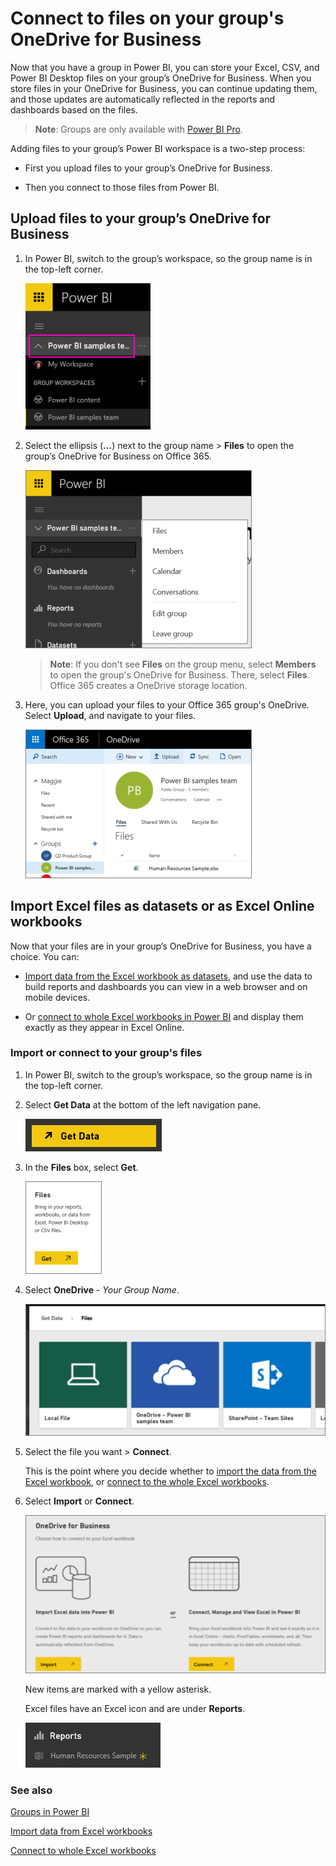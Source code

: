<properties 
   pageTitle="Connect to files on your group's OneDrive for Business"
   description="Connect to files on your group's OneDrive for Business"
   services="powerbi" 
   documentationCenter="" 
   authors="maggiesMSFT" 
   manager="mblythe" 
   editor=""
   tags=""
   qualityFocus="no"
   qualityDate=""/>
 
<tags
   ms.service="powerbi"
   ms.devlang="NA"
   ms.topic="article"
   ms.tgt_pltfrm="NA"
   ms.workload="powerbi"
   ms.date="01/21/2016"
   ms.author="maggies"/>

# Connect to files on your group's OneDrive for Business

Now that you have a group in Power BI, you can store your Excel, CSV, and Power BI Desktop files on your group’s OneDrive for Business. When you store files in your OneDrive for Business, you can continue updating them, and those updates are automatically reflected in the reports and dashboards based on the files. 

>**Note**: Groups are only available with [Power BI Pro](powerbi-power-bi-pro-content-what-is-it.md).

Adding files to your group’s Power BI workspace is a two-step process: 

-    First you upload files to your group’s OneDrive for Business.

-   Then you connect to those files from Power BI.

## Upload files to your group’s OneDrive for Business

1.  In Power BI, switch to the group’s workspace, so the group name is in the top-left corner. 

    ![](media/powerbi-service-connect-to-files-on-your-groups-onedrive-for-business/PBI_GrpWkspaceAdmin.png)

2.  Select the ellipsis (**…**) next to the group name \> **Files** to open the group’s OneDrive for Business on Office 365.

    ![](media/powerbi-service-connect-to-files-on-your-groups-onedrive-for-business/PBI_GrpWkspaceFiles.png)

    >**Note**: If you don't see **Files** on the group menu, select **Members** to open the group's OneDrive for Business. There, select **Files**. Office 365 creates a OneDrive storage location.  

3.  Here, you can upload your files to your Office 365 group's OneDrive. Select **Upload**, and navigate to your files.

    ![](media/powerbi-service-connect-to-files-on-your-groups-onedrive-for-business/PBI_GrpFilesOneDrive.png)


## Import Excel files as datasets or as Excel Online workbooks

Now that your files are in your group’s OneDrive for Business, you have a choice. You can: 

-   [Import data from the Excel workbook as datasets](powerbi-service-get-data-from-files.md), and use the data to build reports and dashboards you can view in a web browser and on mobile devices.

-   Or [connect to whole Excel workbooks in Power BI](powerbi-bring-in-whole-excel-files.md) and display them exactly as they appear in Excel Online.

### Import or connect to your group's files

1.  In Power BI, switch to the group’s workspace, so the group name is in the top-left corner. 

2.  Select **Get Data** at the bottom of the left navigation pane. 

    ![](media/powerbi-service-connect-to-files-on-your-groups-onedrive-for-business/PBI_GetData.png)


3.  In the **Files** box, select **Get**.

    ![](media/powerbi-service-connect-to-files-on-your-groups-onedrive-for-business/PBI_GetFiles.png)

4. Select **OneDrive** - *Your Group Name*.

    ![](media/powerbi-service-connect-to-files-on-your-groups-onedrive-for-business/pbi_grp_one_drive_shrpt.png)

5. Select the file you want > **Connect**.

    This is the point where you decide whether to [import the data from the Excel workbook](powerbi-service-get-data-from-files.md), or [connect to the whole Excel workbooks](powerbi-bring-in-whole-excel-files.md).

7. Select **Import** or **Connect**.

    ![](media/powerbi-service-connect-to-files-on-your-groups-onedrive-for-business/PBI_ImportExcelDataOrWholeCrop.png)


    New items are marked with a yellow asterisk.  

    Excel files have an Excel icon and are under **Reports**.

    ![](media/powerbi-service-connect-to-files-on-your-groups-onedrive-for-business/pbi_excel_file.png)


### See also
[Groups in Power BI](powerbi-service-groups.md)

[Import data from Excel workbooks](powerbi-service-get-data-from-files.md)

[Connect to whole Excel workbooks](powerbi-bring-in-whole-excel-files.md)
